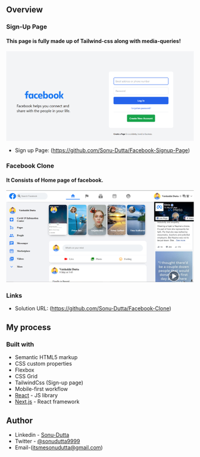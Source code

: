 ## Overview
 
### Sign-Up Page

#### This page is fully made up of Tailwind-css along with media-queries!

![](./signup.png)
- Sign up Page: (https://github.com/Sonu-Dutta/Facebook-Signup-Page)

### Facebook Clone
 
#### It Consists of Home page of facebook.

![](./images/design.png)

### Links

- Solution URL: (https://github.com/Sonu-Dutta/Facebook-Clone)

## My process

### Built with

- Semantic HTML5 markup
- CSS custom properties
- Flexbox
- CSS Grid
- TailwindCss (Sign-up page)
- Mobile-first workflow
- [React](https://reactjs.org/) - JS library
- [Next.js](https://nextjs.org/) - React framework

## Author

- Linkedin - [Sonu-Dutta](https://www.linkedin.com/in/sonu-dutta-6900b3218)
- Twitter - [@sonudutta9999](https://mobile.twitter.com/sonudutta9999)
- Email-(itsmesonudutta@gmail.com)



